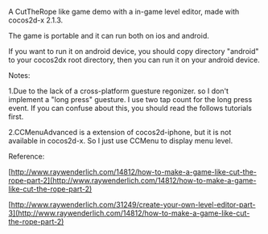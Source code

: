 A CutTheRope like game demo with a in-game level editor,  made with cocos2d-x 2.1.3.

The game is portable and it can run both on ios and android.

If you want to run it on android device, you should copy directory "android"
to your cocos2dx root directory, then you can run it on your android device.


Notes:

1.Due to the lack of a cross-platform guesture regonizer.
so I don't implement a "long press" guesture. I use two tap count for the long press event.
If you can confuse about this, you should read the follows tutorials first.

2.CCMenuAdvanced is a extension of cocos2d-iphone, but it is not available in cocos2d-x. 
So I just use CCMenu to display menu level.
    




Reference:

[http://www.raywenderlich.com/14812/how-to-make-a-game-like-cut-the-rope-part-2](http://www.raywenderlich.com/14812/how-to-make-a-game-like-cut-the-rope-part-2)

[http://www.raywenderlich.com/31249/create-your-own-level-editor-part-3](http://www.raywenderlich.com/14812/how-to-make-a-game-like-cut-the-rope-part-2)
